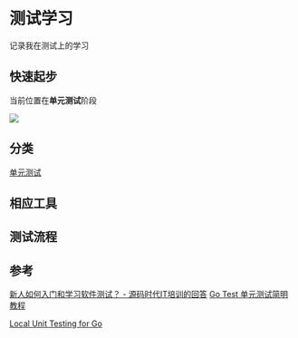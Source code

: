 # 测试学习
记录我在测试上的学习

## 快速起步

当前位置在**单元测试**阶段

![](https://pic4.zhimg.com/80/v2-a3495d64ebf42db53823bb9331e7ed2a_1440w.jpg?source=1940ef5c)

## 分类

[单元测试](./unit_test.md)


## 相应工具

## 测试流程




## 参考

[新人如何入门和学习软件测试？ - 源码时代IT培训的回答](https://www.zhihu.com/question/22230085/answer/1363943205)
[Go Test 单元测试简明教程](https://geektutu.com/post/quick-go-test.html)

[Local Unit Testing for Go](https://cloud.google.com/appengine/docs/standard/go111/tools/localunittesting)


